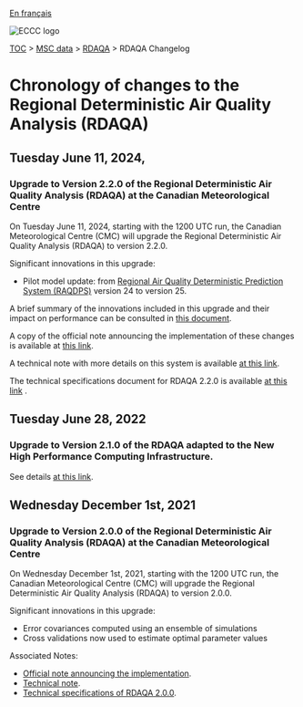 [En français](changelog_rdaqa_fr.md)

![ECCC logo](../../img_eccc-logo.png)

[TOC](../../readme_en.md) > [MSC data](../readme_en.md) > [RDAQA](readme_rdaqa_en.md) > RDAQA Changelog

# Chronology of changes to the Regional Deterministic Air Quality Analysis (RDAQA)

## Tuesday June 11, 2024,

### Upgrade to Version 2.2.0 of the Regional Deterministic Air Quality Analysis (RDAQA) at the Canadian Meteorological Centre

On Tuesday June 11, 2024, starting with the 1200 UTC run, the Canadian Meteorological Centre (CMC) will upgrade the Regional Deterministic Air Quality Analysis (RDAQA) to version 2.2.0.

Significant innovations in this upgrade:

* Pilot model update: from [Regional Air Quality Deterministic Prediction System (RAQDPS)](../nwp_gdps/readme_raqdps_en.md)
 version 24 to version 25.

A brief summary of the innovations included in this upgrade and their impact on performance can be consulted in [this document](https://collaboration.cmc.ec.gc.ca/cmc/cmoi/product_guide/docs/fact_sheets/factsheet_rdaqa-220_e.pdf).

A copy of the official note announcing the implementation of these changes is available at [this link](http://dd.meteo.gc.ca/doc/genots/2024/06/11/NOCN03_CWAO_311455___xxxxx).

A technical note with more details on this system is available [at this link](http://collaboration.cmc.ec.gc.ca/cmc/cmoi/product_guide/docs/tech_notes/technote_rdaqa-2200_e.pdf).

The technical specifications document for RDAQA 2.2.0 is available [at this link](https://collaboration.cmc.ec.gc.ca/cmc/cmoi/product_guide/docs/tech_specifications/tech_specifications_RDAQA_2.2.0_e.pdf) .



## Tuesday June 28, 2022

### Upgrade to Version 2.1.0 of the RDAQA adapted to the New High Performance Computing Infrastructure.

See details [at this link](../changelog_multisystems_en.md).

## Wednesday December 1st, 2021

### Upgrade to Version 2.0.0 of the Regional Deterministic Air Quality Analysis (RDAQA) at the Canadian Meteorological Centre

On Wednesday December 1st, 2021, starting with the 1200 UTC run, the Canadian Meteorological Centre (CMC) will upgrade the Regional Deterministic Air Quality Analysis (RDAQA) to version 2.0.0.

Significant innovations in this upgrade:

* Error covariances computed using an ensemble of simulations
* Cross validations now used to estimate optimal parameter values

Associated Notes:

* [Official note announcing the implementation](http://dd.weather.gc.ca/doc/genots/2021/11/26/NOCN03_CWAO_262118___50159).
* [Technical note](https://collaboration.cmc.ec.gc.ca/cmc/cmoi/product_guide/docs/tech_notes/technote_rdaqa-200_e.pdf).
* [Technical specifications of RDAQA 2.0.0](https://collaboration.cmc.ec.gc.ca/cmc/cmoi/product_guide/docs/tech_specifications/tech_specifications_RDAQA_2.0.0_e.pdf).

